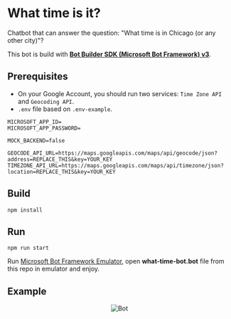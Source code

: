 # What time is it?
Chatbot that can answer the question: "What time is in Chicago (or any other city)"?

This bot is build with [**Bot Builder SDK (Microsoft Bot Framework) v3**](https://github.com/Microsoft/BotBuilder).


## Prerequisites
* On your Google Account, you should run two services: `Time Zone API` and `Geocoding API`.
* ```.env``` file based on ```.env-example```.
```
MICROSOFT_APP_ID=
MICROSOFT_APP_PASSWORD=

MOCK_BACKEND=false

GEOCODE_API_URL=https://maps.googleapis.com/maps/api/geocode/json?address=REPLACE_THIS&key=YOUR_KEY
TIMEZONE_API_URL=https://maps.googleapis.com/maps/api/timezone/json?location=REPLACE_THIS&key=YOUR_KEY
```

## Build
```
npm install
```

## Run
```
npm run start
```
Run [Microsoft Bot Framework Emulator](https://github.com/Microsoft/BotFramework-Emulator/releases), open **what-time-bot.bot** file from this repo in emulator and enjoy.

## Example
<p align="center">
    <img alt="Bot" src="https://raw.githubusercontent.com/asc-lab/what-time-is-it-bot/master/readme-images/bot_example.gif" />
</p>
